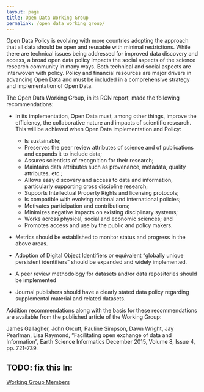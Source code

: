 ```yaml
---
layout: page
title: Open Data Working Group
permalink: /open_data_working_group/
---
```


Open Data Policy is evolving with more countries adopting the approach that all data should be open and reusable with minimal restrictions.  While there are technical issues being addressed for improved data discovery and access, a broad open data policy impacts the social aspects of the science research community in many ways.  Both technical and social aspects are interwoven with policy.  Policy and financial resources are major drivers in advancing Open Data and must be included in a comprehensive strategy and implementation of Open Data.

The Open Data Working Group, in its RCN report, made the following recommendations:

* In its implementation, Open Data must, among other things, improve the efficiency, the collaborative nature and impacts of scientific research. This will be achieved when Open Data implementation and Policy:
    * Is sustainable;
    * Preserves the peer review attributes of science and of publications and expands it to include data;
    * Assures scientists of recognition for their research;
    * Maintains data attributes such as provenance, metadata, quality attributes, etc.;
    * Allows easy discovery and access to data and information, particularly supporting cross discipline research;
    * Supports Intellectual Property Rights and licensing protocols;
    * Is compatible with evolving national and international policies;
    * Motivates participation and contributions;
    * Minimizes negative impacts on existing disciplinary systems;
    * Works across physical, social and economic sciences; and
    * Promotes access and use by the public and policy makers.

* Metrics should be established to monitor status and progress in the above areas.
* Adoption of Digital Object Identifiers or equivalent “globally unique persistent identifiers” should be expanded and widely implemented.
* A peer review methodology for datasets and/or data repositories should be implemented
* Journal publishers should have a clearly stated data policy regarding supplemental material and related datasets.

Addition recommendations along with the basis for these recommendations are available from the published article of the Working Group:

James Gallagher, John Orcutt, Pauline Simpson, Dawn Wright, Jay Pearlman, Lisa Raymond, “Facilitating open exchange of data and Information”, Earth Science Informatics December 2015, Volume 8, Issue 4, pp. 721-739.


## TODO: fix this ln:

[Working Group Members](http://site.ieee.org/oceanrcn/working-groups/open-data-wg/working-group-members/)
